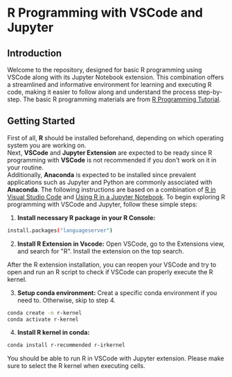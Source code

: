 # R Programming with VSCode and Jupyter

## Introduction
Welcome to the repository, designed for basic R programming using VSCode along with its Jupyter Notebook extension. This combination offers a streamlined and informative environment for learning and executing R code, making it easier to follow along and understand the process step-by-step. The basic R programming materials are from [R Programming Tutorial](https://www.youtube.com/watch?v=_V8eKsto3Ug).

## Getting Started
First of all, **R** should be installed beforehand, depending on which operating system you are working on.   
Next, **VSCode** and **Jupyter Extension** are expected to be ready since R programming with **VSCode** is not recommended if you don't work on it in your routine.  
Additionally, **Anaconda** is expected to be installed since prevalent applications such as Jupyter and Python are commonly associated with **Anaconda**.
The following instructions are based on a combination of [R in Visual Studio Code](https://code.visualstudio.com/docs/languages/r) and [Using R in a Jupyter Notebook](https://izoda.github.io/site/anaconda/r-jupyter-notebook/). 
To begin exploring R programming with VSCode and Jupyter, follow these simple steps:

1. **Install necessary R package in your R Console:**
```bash
install.packages("languageserver")
```

2. **Install R Extension in Vscode:** Open VSCode, go to the Extensions view, and search for "R". Install the extension on the top search.

After the R extension installation, you can reopen your VSCode and try to open and run an R script to check if VSCode can properly execute the R kernel.

3. **Setup conda environment:** Creat a specific conda environment if you need to. Otherwise, skip to step 4.
```bash
conda create -n r-kernel
conda activate r-kernel
```
4. **Install R kernel in conda:**
```bash
conda install r-recommended r-irkernel
```
You should be able to run R in VSCode with Jupyter extension. Please make sure to select the R kernel when executing cells. 

